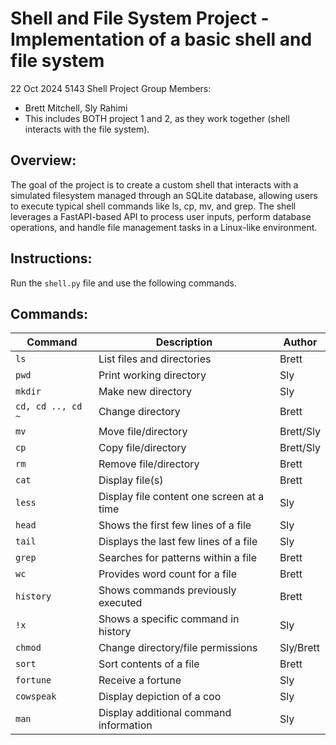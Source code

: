 # Shell and File System Project - Implementation of a basic shell and file system
22 Oct 2024
5143 Shell Project
Group Members:
- Brett Mitchell, Sly Rahimi
- This includes BOTH project 1 and 2, as they work together (shell interacts with the file system).

## Overview:
The goal of the project is to create a custom shell that interacts with a simulated filesystem managed through an SQLite database, allowing users to execute typical shell commands like ls, cp, mv, and grep. The shell leverages a FastAPI-based API to process user inputs, perform database operations, and handle file management tasks in a Linux-like environment.

## Instructions:
Run the `shell.py` file and use the following commands.

## Commands:
| Command  | Description                  | Author   |
|----------|------------------------------|----------|
| `ls`     | List files and directories    | Brett |
| `pwd`    | Print working directory       | Sly |
| `mkdir`  | Make new directory            | Sly |
| `cd, cd .., cd ~`     | Change directory | Brett |
| `mv`      | Move file/directory          | Brett/Sly |
| `cp`      | Copy file/directory          | Brett/Sly |
| `rm`      | Remove file/directory        | Brett |
| `cat`     | Display file(s)              | Brett |
| `less`    | Display file content one screen at a time | Sly |
| `head` | Shows the first few lines of a file | Sly |
| `tail` | Displays the last few lines of a file | Sly |
| `grep` | Searches for patterns within a file | Brett |
| `wc` | Provides word count for a file | Brett |
| `history` | Shows commands previously executed | Brett |
| `!x` | Shows a specific command in history | Sly |
| `chmod` | Change directory/file permissions | Sly/Brett |
| `sort` | Sort contents of a file            | Brett |
| `fortune` | Receive a fortune               | Sly |
| `cowspeak` | Display depiction of a coo    | Sly |
| `man` | Display additional command information | Sly |
